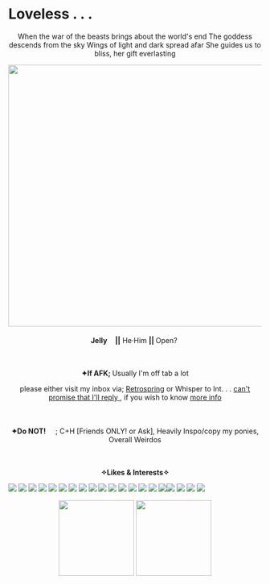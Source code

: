 # Loveless . . . 
<p align="center"> When the war of the beasts brings about the world's end The goddess descends from the sky Wings of light and dark spread afar She guides us to bliss, her gift everlasting

<p align="center">
<img src=https://private-user-images.githubusercontent.com/132003284/330606613-23a0ff9f-cc6b-4cbb-b3c3-61fd4361d2da.png?jwt=eyJhbGciOiJIUzI1NiIsInR5cCI6IkpXVCJ9.eyJpc3MiOiJnaXRodWIuY29tIiwiYXVkIjoicmF3LmdpdGh1YnVzZXJjb250ZW50LmNvbSIsImtleSI6ImtleTUiLCJleHAiOjE3MTY5MDQ3NzUsIm5iZiI6MTcxNjkwNDQ3NSwicGF0aCI6Ii8xMzIwMDMyODQvMzMwNjA2NjEzLTIzYTBmZjlmLWNjNmItNGNiYi1iM2MzLTYxZmQ0MzYxZDJkYS5wbmc_WC1BbXotQWxnb3JpdGhtPUFXUzQtSE1BQy1TSEEyNTYmWC1BbXotQ3JlZGVudGlhbD1BS0lBVkNPRFlMU0E1M1BRSzRaQSUyRjIwMjQwNTI4JTJGdXMtZWFzdC0xJTJGczMlMkZhd3M0X3JlcXVlc3QmWC1BbXotRGF0ZT0yMDI0MDUyOFQxMzU0MzVaJlgtQW16LUV4cGlyZXM9MzAwJlgtQW16LVNpZ25hdHVyZT04Njg5NGU0ZjU2ZDNhZDYwNzhlZmFhYjcyMjlkZmQ5MmU2ZmRmODJhNWJlMDc2MDA5NWQxMTk5ZjBkYjA3NWZlJlgtQW16LVNpZ25lZEhlYWRlcnM9aG9zdCZhY3Rvcl9pZD0wJmtleV9pZD0wJnJlcG9faWQ9MCJ9.02KiSAUnJScJ4M8lXpxQKQ0WKF-mUinNDlAxahGW-0k width="520px">
<br><br><b> <img src=https://wilardo.crd.co/assets/images/gallery18/e81edcc1.gif?v=587f0c5f height="16px">Jelly<img src=https://wilardo.crd.co/assets/images/gallery18/e81edcc1.gif?v=587f0c5f height="16px">||</b> He·Him <b>|| </b> Open? <img src= https://64.media.tumblr.com/0001d0fcf46ac9a65182a167eb8cd4a1/03df6dfbf8efa529-88/s75x75_c1/ae0f8ef6be2f5eded42ef4e91d57de4c40c2fdba.gifv  height="16px">

<p align="center"><br><br><b> ✦If AFK; </b> Usually I'm off tab a lot
 <p align="center"> please either visit my inbox via; <a href="https://retrospring.net/@StarberryJelly">Retrospring</a> or Whisper to Int. . . 
  <u>can't promise that I'll reply </u>, if you wish to know <a href="https://en.pronouns.page/@StarJelly">more info</a>
   
<p align="center"> <br><br><b> ✦Do NOT!<img src=https://64.media.tumblr.com/fd3ebb8f4374f0ff470173bdf3720e21/e92e724d08501b36-d2/s75x75_c1/4c4bf1733ae1c5cdf39a7c8bc6614a42332a366f.gifv height="16px">  </b>; C+H [Friends ONLY! or Ask], Heavily Inspo/copy my ponies, Overall Weirdos

<p align="center"> <br><br><b>✧Likes & Interests✧</b>

![](https://i.postimg.cc/KYvgpVpf/linkinpark2.gif) ![](https://i.postimg.cc/zBvXTY2m/iceninekills.gif) ![](https://i.postimg.cc/pL0drdkQ/slipknot2.gif) ![](https://external-media.spacehey.net/media/syJtJmuiA2VaOsB8qRyt1ukXthLYlx0r9zIoAR4sQqQE=/https://i.ibb.co/5WjvRxc/IMG-1568.gif) ![](https://y2k.neocities.org/blinkiez/newbatch/0UNAXwj.gif) ![](https://external-media.spacehey.net/media/syu0BCBow6z8MEf02wL0l_MJDz6l_PVEFbEa7W-tiK7M=/https://supplies.ju.mp/assets/images/gallery29/e9eb9582.gif) ![](https://i.ibb.co/xHgvGLC/IMG-5326.gif) ![](https://external-media.spacehey.net/media/stQqpcUOzZD1eSijsNvy56uBiim8pT-FCGeGAv2S8jIw=/http://cyber.dabamos.de/88x31/roxasbox.gif)  ![](https://external-media.spacehey.net/media/s4qkQ8yPF-qW56PSLZrwIbLiTv7DiKYf-VAxWVx2thRE=/http://cyber.dabamos.de/88x31/kh-confused-memories-88x31.gif)  ![](https://external-media.spacehey.net/media/sxdMJ2RMP5N1y9djjOtfXmGwPWIr-lFKkiatd5Esilik=/https://i.ibb.co/k09YQHj/IMG-7330.png) ![](https://galactixstar.neocities.org/Images/ba_stamp.png) ![](https://wangobangy.neocities.org/stamps/majima.jpg) ![](https://images-wixmp-ed30a86b8c4ca887773594c2.wixmp.com/f/be93560f-e4f7-42f6-80e6-64c923f09562/d2wh690-8e3009f4-9398-4cee-9370-1648929a70c8.gif?token=eyJ0eXAiOiJKV1QiLCJhbGciOiJIUzI1NiJ9.eyJpc3MiOiJ1cm46YXBwOjdlMGQxODg5ODIyNjQzNzNhNWYwZDQxNWVhMGQyNmUwIiwic3ViIjoidXJuOmFwcDo3ZTBkMTg4OTgyMjY0MzczYTVmMGQ0MTVlYTBkMjZlMCIsImF1ZCI6WyJ1cm46c2VydmljZTpmaWxlLmRvd25sb2FkIl0sIm9iaiI6W1t7InBhdGgiOiIvZi9iZTkzNTYwZi1lNGY3LTQyZjYtODBlNi02NGM5MjNmMDk1NjIvZDJ3aDY5MC04ZTMwMDlmNC05Mzk4LTRjZWUtOTM3MC0xNjQ4OTI5YTcwYzguZ2lmIn1dXX0.RP8GEdQVlD03eRdY_5ptmf3jWCUD9njivZJGFyZJJfk) ![](https://external-media.spacehey.net/media/sG_4AwYcobiSTODDiJ3hlbazCa7gz9q5C3-oPAfZKHjw=/https://y2k.neocities.org/stamps/tumblr_pi7cobtTob1xy0eh3o2_100.gif) ![](https://wilardo.crd.co/assets/images/gallery16/61942912.png?v=d19c95ca) ![](https://adriansblinkiecollection.neocities.org/stamps/k8.gif)![](https://external-media.spacehey.net/media/svb2FQkZ4ThdJX7M3Q1MKKKKFZlGnyYyJZnoIibuFEKU=/https://i.ibb.co/10Hk7Qs/IMG-1225.jpg) ![](https://external-media.spacehey.net/media/sEs282mb7NPeVY8Pdiumygq2MnsV-7N-Azl5PEjcCubM=/https://images-wixmp-ed30a86b8c4ca887773594c2.wixmp.com/f/73840eb6-eb3e-44a2-91de-2fbd46d79a3a/dtg8jc-4c289f57-231c-456a-bd22-fdd9bff099ad.jpg?token=eyJ0eXAiOiJKV1QiLCJhbGciOiJIUzI1NiJ9.eyJzdWIiOiJ1cm46YXBwOjdlMGQxODg5ODIyNjQzNzNhNWYwZDQxNWVhMGQyNmUwIiwiaXNzIjoidXJuOmFwcDo3ZTBkMTg4OTgyMjY0MzczYTVmMGQ0MTVlYTBkMjZlMCIsIm9iaiI6W1t7InBhdGgiOiJcL2ZcLzczODQwZWI2LWViM2UtNDRhMi05MWRlLTJmYmQ0NmQ3OWEzYVwvZHRnOGpjLTRjMjg5ZjU3LTIzMWMtNDU2YS1iZDIyLWZkZDliZmYwOTlhZC5qcGcifV1dLCJhdWQiOlsidXJuOnNlcnZpY2U6ZmlsZS5kb3dubG9hZCJdfQ.NVXAlUdIO_uN2IDrNPhVbnfzzI0WjQM_Jj0ykLjuHkQ) ![](https://hauntedmansion.crd.co/assets/images/gallery08/7d7fa460_original.gif?v=e93c3756) ![](https://external-media.spacehey.net/media/sXhcvrgfYLOrtT8w54VK2EGwUUlfPmbe5-AFRuKafKQs=/https://supplies.ju.mp/assets/images/gallery01/4818a6e8.jpg?v=6a50b904) 


<p <p align="center"> <img src=https://img.atwiki.jp/spriteedits/attach/12/2279/KOF94_Dante.gif height="150px">  <img src=https://img.atwiki.jp/spriteedits/attach/12/2277/KOF94_Cloud_Strife.gif height="150px"> 
